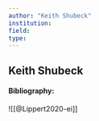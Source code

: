 ```yaml
---
author: "Keith Shubeck"
institution:
field:
type:
---
```


## Keith Shubeck
#### Bibliography:

![[@Lippert2020-ei]]